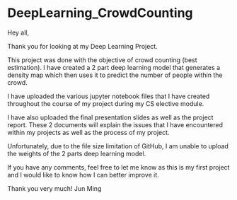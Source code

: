 # DeepLearning_CrowdCounting

Hey all,

Thank you for looking at my Deep Learning Project.

This project was done with the objective of crowd counting (best estimation). I have created a 2 part deep learning model that generates a density map which then uses it to predict the number of people within the crowd.

I have uploaded the various jupyter notebook files that I have created throughout the course of my project during my CS elective module.

I have also uploaded the final presentation slides as well as the project report. These 2 documents will explain the issues that I have encountered within my projects as well as 
the process of my project.

Unfortunately, due to the file size limitation of GitHub, I am unable to upload the weights of the 2 parts deep learning model.

If you have any comments, feel free to let me know as this is my first project and I would like to know how I can better improve it.

Thank you very much!
Jun Ming
